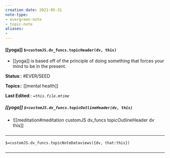 ```yaml
---
creation date: 2021-05-31
note-type: 
- evergreen-note
- topic-note
aliases:
- 
---
```

 
#### [[yoga]] `$=customJS.dv_funcs.topicHeader(dv, this)`
- [[yoga]] is based off of the principle of doing something that forces your mind to be in the present.

**Status**:: #EVER/SEED 

**Topics**::  [[mental health]]

**Last Edited**:: *`=this.file.mtime`*

##### [[yoga]] `$=customJS.dv_funcs.topicOutlineHeader(dv, this)`
- ![[meditation#meditation customJS dv_funcs topicOutlineHeader dv this]]

### <hr class="dataviews"/>

`$=customJS.dv_funcs.topicNoteDataviews({dv, that:this})`


### <hr class="references"/>